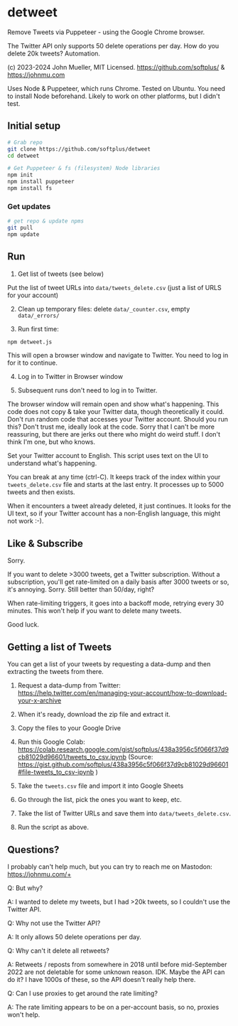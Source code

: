 # detweet

Remove Tweets via Puppeteer - using the Google Chrome browser.

The Twitter API only supports 50 delete operations per day.
How do you delete 20k tweets? Automation.

(c) 2023-2024 John Mueller, MIT Licensed.
https://github.com/softplus/ & https://johnmu.com

Uses Node & Puppeteer, which runs Chrome. Tested on Ubuntu.
You need to install Node beforehand.
Likely to work on other platforms, but I didn't test.

## Initial setup

```bash
# Grab repo
git clone https://github.com/softplus/detweet
cd detweet

# Get Puppeteer & fs (filesystem) Node libraries
npm init
npm install puppeteer
npm install fs
```

### Get updates

```bash
# get repo & update npms
git pull
npm update
```

## Run

1. Get list of tweets (see below)

Put the list of tweet URLs into `data/tweets_delete.csv` (just a list of URLS for your account)

2. Clean up temporary files: delete `data/_counter.csv`, empty `data/_errors/`

3. Run first time:

```bash
npm detweet.js
```

This will open a browser window and navigate to Twitter.
You need to log in for it to continue.

4. Log in to Twitter in Browser window

5. Subsequent runs don't need to log in to Twitter.

The browser window will remain open and show what's happening.
This code does not copy & take your Twitter data, though theoretically it could.
Don't run random code that accesses your Twitter account.
Should you run this? Don't trust me, ideally look at the code.
Sorry that I can't be more reassuring, but there are jerks out there who might do weird stuff.
I don't think I'm one, but who knows.

Set your Twitter account to English.
This script uses text on the UI to understand what's happening.

You can break at any time (ctrl-C).
It keeps track of the index within your `tweets_delete.csv` file and starts at the last entry.
It processes up to 5000 tweets and then exists.

When it encounters a tweet already deleted, it just continues.
It looks for the UI text, so if your Twitter account has a non-English language, this might not work :-).

## Like & Subscribe

Sorry.

If you want to delete >3000 tweets, get a Twitter subscription.
Without a subscription, you'll get rate-limited on a daily basis after 3000 tweets or so, it's annoying.
Sorry. Still better than 50/day, right?

When rate-limiting triggers, it goes into a backoff mode, retrying every 30 minutes.
This won't help if you want to delete many tweets.

Good luck.

## Getting a list of Tweets

You can get a list of your tweets by requesting a data-dump and then extracting the tweets from there.

1. Request a data-dump from Twitter: https://help.twitter.com/en/managing-your-account/how-to-download-your-x-archive

2. When it's ready, download the zip file and extract it.

3. Copy the files to your Google Drive

4. Run this Google Colab: https://colab.research.google.com/gist/softplus/438a3956c5f066f37d9cb81029d96601/tweets_to_csv.ipynb (Source: https://gist.github.com/softplus/438a3956c5f066f37d9cb81029d96601#file-tweets_to_csv-ipynb )

5. Take the `tweets.csv` file and import it into Google Sheets

6. Go through the list, pick the ones you want to keep, etc.

7. Take the list of Twitter URLs and save them into `data/tweets_delete.csv`.

8. Run the script as above.

## Questions?

I probably can't help much, but you can try to reach me on Mastodon: https://johnmu.com/+


Q: But why?

A: I wanted to delete my tweets, but I had >20k tweets, so I couldn't use the Twitter API.


Q: Why not use the Twitter API?

A: It only allows 50 delete operations per day.


Q: Why can't it delete all retweets?

A: Retweets / reposts from somewhere in 2018 until before mid-September 2022 are not deletable for some unknown reason. IDK. Maybe the API can do it? I have 1000s of these, so the API doesn't really help there.


Q: Can I use proxies to get around the rate limiting?

A: The rate limiting appears to be on a per-account basis, so no, proxies won't help.